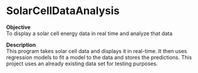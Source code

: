 # SolarCellDataAnalysis

**Objective** <br />
To display a solar cell energy data in real time and analyze that data <br />

**Description** <br />
This program takes solar cell data and displays it in real-time.
It then uses regression models to fit a model to the data and stores the predictions.
This project uses an already existing data set for testing purposes.

